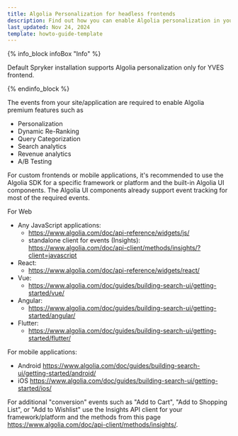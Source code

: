 ```yaml
---
title: Algolia Personalization for headless frontends
description: Find out how you can enable Algolia personalization in your Spryker shop based on headless approach (custom frontend or mobile application). 
last_updated: Nov 24, 2024
template: howto-guide-template
---
```


{% info_block infoBox "Info" %}

Default Spryker installation supports Algolia personalization only for YVES frontend.

{% endinfo_block %}

The events from your site/application are required to enable Algolia premium features such as

- Personalization
- Dynamic Re-Ranking
- Query Categorization
- Search analytics
- Revenue analytics
- A/B Testing


For custom frontends or mobile applications, it's recommended to use the Algolia SDK for a specific framework or platform and the built-in Algolia UI components.
The Algolia UI components already support event tracking for most of the required events.

For Web
* Any JavaScript applications:
  * https://www.algolia.com/doc/api-reference/widgets/js/ 
  * standalone client for events (Insights): https://www.algolia.com/doc/api-client/methods/insights/?client=javascript
* React:
  * https://www.algolia.com/doc/api-reference/widgets/react/
* Vue:
  * https://www.algolia.com/doc/guides/building-search-ui/getting-started/vue/
* Angular:
  * https://www.algolia.com/doc/guides/building-search-ui/getting-started/angular/
* Flutter:
  * https://www.algolia.com/doc/guides/building-search-ui/getting-started/flutter/

For mobile applications:
* Android https://www.algolia.com/doc/guides/building-search-ui/getting-started/android/
* iOS https://www.algolia.com/doc/guides/building-search-ui/getting-started/ios/


For additional "conversion" events such as "Add to Cart", "Add to Shopping List", or "Add to Wishlist" use the Insights API client for your framework/platform
and the methods from this page https://www.algolia.com/doc/api-client/methods/insights/.
